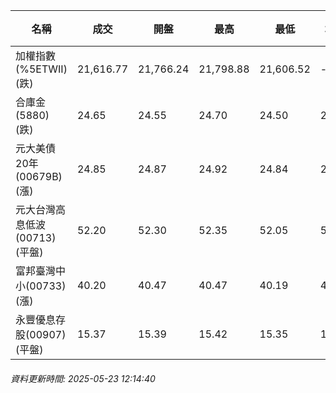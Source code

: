 | 名稱 | 成交 | 開盤 | 最高 | 最低 | 均價 | 成交金額(億) | 昨收 | 漲跌幅 | 漲跌 | 總量 | 昨量 | 振幅 |
| -------- | -------- | -------- | -------- |-------- | -------- | -------- |-------- |-------- |-------- | -------- | -------- |-------- |
|加權指數(%5ETWII) (跌)|21,616.77|21,766.24|21,798.88|21,606.52|-|2,237.99|21,670.96|0.25%|54.19|3,928,773|0|0.89%|
|合庫金(5880) (跌)|24.65|24.55|24.70|24.50|24.58|0.972|24.75|0.40%|0.10|3,953|9,069|0.81%|
|元大美債20年(00679B) (漲)|24.85|24.87|24.92|24.84|24.87|6.69|24.69|0.65%|0.16|26,890|89,182|0.32%|
|元大台灣高息低波(00713) (平盤)|52.20|52.30|52.35|52.05|52.15|2.13|52.20|0.00%|0.00|4,089|7,289|0.57%|
|富邦臺灣中小(00733) (漲)|40.20|40.47|40.47|40.19|40.28|0.090|40.19|0.02%|0.01|223|544|0.70%|
|永豐優息存股(00907) (平盤)|15.37|15.39|15.42|15.35|15.38|0.142|15.37|0.00%|0.00|921|906|0.46%|
###### 資料更新時間: 2025-05-23 12:14:40